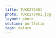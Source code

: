 ```yaml
--- 
title: TUKK275481 
photo: TUKK275481.jpg 
layout: photo 
section: portfolio 
tags: nature 
---  
```

  
